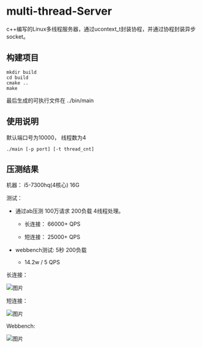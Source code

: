# multi-thread-Server
c++编写的Linux多线程服务器，通过ucontext_t封装协程，并通过协程封装异步socket。


## 构建项目
```
mkdir build
cd build
cmake ..
make
```
最后生成的可执行文件在 ../bin/main


## 使用说明
默认端口号为10000， 线程数为4
```
./main [-p port] [-t thread_cnt]
```


## 压测结果
机器： i5-7300hq(4核心) 16G

测试： 
- 通过ab压测 100万请求 200负载 4线程处理。

  - 长连接： 66000+ QPS

  - 短连接： 25000+ QPS

- webbench测试: 5秒 200负载

  - 14.2w / 5 QPS

长连接：

![图片](https://github.com/vampDra/multi-thread-Server/blob/main/%E5%8E%8B%E6%B5%8B%E7%BB%93%E6%9E%9C/long_connection.jpg)

短连接：

![图片](https://github.com/vampDra/multi-thread-Server/blob/main/%E5%8E%8B%E6%B5%8B%E7%BB%93%E6%9E%9C/short_connection.jpg)

Webbench:

![图片](https://github.com/vampDra/multi-thread-Server/blob/main/%E5%8E%8B%E6%B5%8B%E7%BB%93%E6%9E%9C/webbench.jpg)
